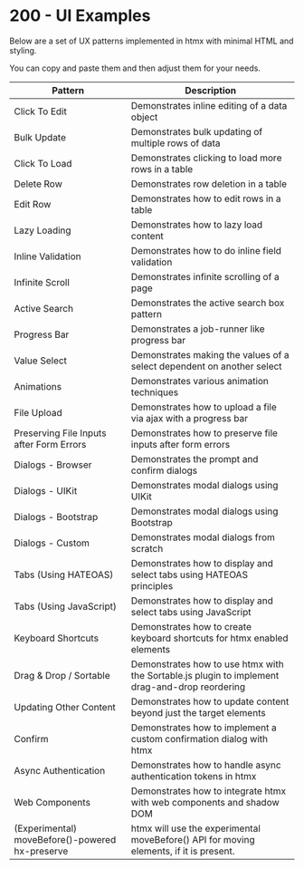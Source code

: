 # 200 - UI Examples

Below are a set of UX patterns implemented in htmx with minimal HTML and styling.

You can copy and paste them and then adjust them for your needs.

| Pattern |	Description |
| --- | --- |
| Click To Edit	| Demonstrates inline editing of a data object |
| Bulk Update	| Demonstrates bulk updating of multiple rows of data |
| Click To Load	| Demonstrates clicking to load more rows in a table |
| Delete Row	| Demonstrates row deletion in a table |
| Edit Row	| Demonstrates how to edit rows in a table |
| Lazy Loading	| Demonstrates how to lazy load content |
| Inline Validation	| Demonstrates how to do inline field validation |
| Infinite Scroll	| Demonstrates infinite scrolling of a page |
| Active Search	| Demonstrates the active search box pattern |
| Progress Bar	| Demonstrates a job-runner like progress bar |
| Value Select	| Demonstrates making the values of a select dependent on another select |
| Animations	| Demonstrates various animation techniques |
| File Upload	| Demonstrates how to upload a file via ajax with a progress bar |
| Preserving File Inputs after Form Errors	| Demonstrates how to preserve file inputs after form errors |
| Dialogs - Browser	| Demonstrates the prompt and confirm dialogs |
| Dialogs - UIKit	| Demonstrates modal dialogs using UIKit |
| Dialogs - Bootstrap	| Demonstrates modal dialogs using Bootstrap |
| Dialogs - Custom	| Demonstrates modal dialogs from scratch |
| Tabs (Using HATEOAS)	| Demonstrates how to display and select tabs using HATEOAS principles |
| Tabs (Using JavaScript) |	Demonstrates how to display and select tabs using JavaScript |
| Keyboard Shortcuts	| Demonstrates how to create keyboard shortcuts for htmx enabled elements |
| Drag & Drop / Sortable	| Demonstrates how to use htmx with the Sortable.js plugin to implement drag-and-drop reordering |
| Updating Other Content	| Demonstrates how to update content beyond just the target elements |
| Confirm	| Demonstrates how to implement a custom confirmation dialog with htmx |
| Async Authentication	| Demonstrates how to handle async authentication tokens in htmx |
| Web Components	| Demonstrates how to integrate htmx with web components and shadow DOM |
| (Experimental) moveBefore()-powered hx-preserve	| htmx will use the experimental moveBefore() API for moving elements, if it is present. |
